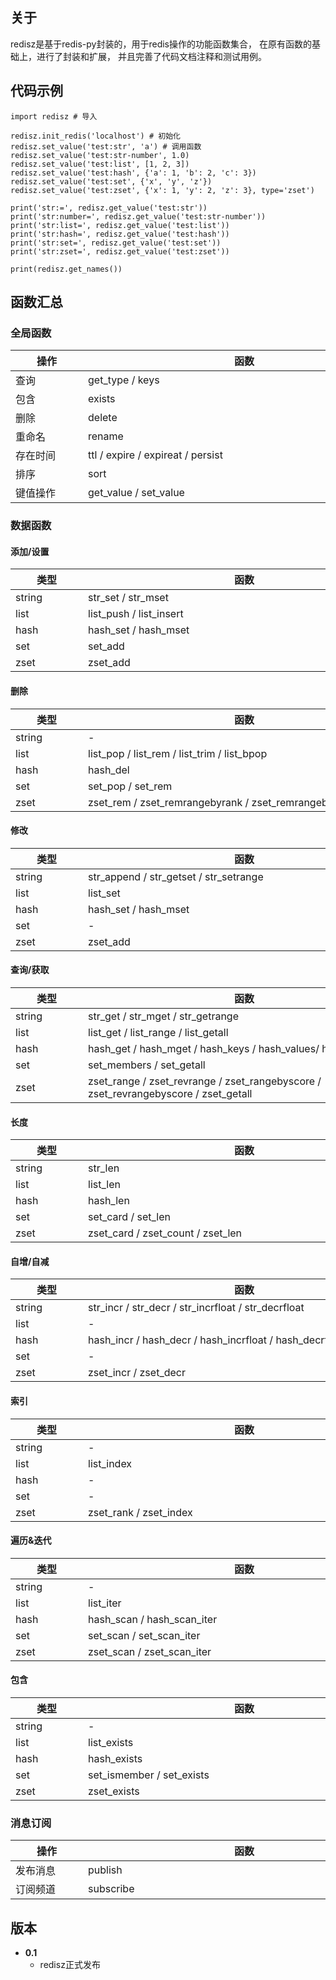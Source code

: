 ## 关于

redisz是基于redis-py封装的，用于redis操作的功能函数集合， 在原有函数的基础上，进行了封装和扩展， 并且完善了代码文档注释和测试用例。

## 代码示例

```
import redisz # 导入

redisz.init_redis('localhost') # 初始化
redisz.set_value('test:str', 'a') # 调用函数
redisz.set_value('test:str-number', 1.0)
redisz.set_value('test:list', [1, 2, 3])
redisz.set_value('test:hash', {'a': 1, 'b': 2, 'c': 3})
redisz.set_value('test:set', {'x', 'y', 'z'})
redisz.set_value('test:zset', {'x': 1, 'y': 2, 'z': 3}, type='zset')

print('str:=', redisz.get_value('test:str'))
print('str:number=', redisz.get_value('test:str-number'))
print('str:list=', redisz.get_value('test:list'))
print('str:hash=', redisz.get_value('test:hash'))
print('str:set=', redisz.get_value('test:set'))
print('str:zset=', redisz.get_value('test:zset'))

print(redisz.get_names())
```

## 函数汇总

### 全局函数

| <div style="min-width:100px">操作</div> | <div style="min-width:500px">函数</div> |
| ------ | ------ |
|查询| get_type / keys|
|包含| exists|
|删除| delete|
|重命名| rename|
|存在时间| ttl / expire / expireat / persist|
|排序| sort|
|键值操作| get_value / set_value|

### 数据函数

#### 添加/设置

| <div style="min-width:100px">类型</div> | <div style="min-width:500px">函数</div> |
| ------ | ------ |
|string| str_set / str_mset|
|list| list_push / list_insert|
|hash| hash_set / hash_mset|
|set| set_add|
|zset| zset_add|

#### 删除

| <div style="min-width:100px">类型</div> | <div style="min-width:500px">函数</div> |
| ------ | ------ |
|string| -|
|list| list_pop / list_rem / list_trim / list_bpop|
|hash| hash_del|
|set| set_pop / set_rem|
|zset| zset_rem / zset_remrangebyrank / zset_remrangebyscore|

#### 修改

| <div style="min-width:100px">类型</div> | <div style="min-width:500px">函数</div> |
| ------ | ------ |
|string| str_append / str_getset / str_setrange|
|list| list_set|
|hash| hash_set / hash_mset|
|set| -|
|zset| zset_add|

#### 查询/获取

| <div style="min-width:100px">类型</div> | <div style="min-width:500px">函数</div> |
| ------ | ------ |
|string| str_get / str_mget / str_getrange|
|list| list_get / list_range / list_getall|
|hash| hash_get / hash_mget / hash_keys / hash_values/ hash_getall|
|set| set_members / set_getall|
|zset| zset_range / zset_revrange / zset_rangebyscore / zset_revrangebyscore / zset_getall|

#### 长度

| <div style="min-width:100px">类型</div> | <div style="min-width:500px">函数</div> |
| ------ | ------ |
|string| str_len|
|list| list_len|
|hash| hash_len|
|set| set_card / set_len|
|zset| zset_card / zset_count / zset_len|

#### 自增/自减

| <div style="min-width:100px">类型</div> | <div style="min-width:500px">函数</div> |
| ------ | ------ |
|string| str_incr / str_decr / str_incrfloat / str_decrfloat|
|list| -|
|hash| hash_incr / hash_decr / hash_incrfloat / hash_decrfloat|
|set| -|
|zset| zset_incr / zset_decr|

#### 索引

| <div style="min-width:100px">类型</div> | <div style="min-width:500px">函数</div> |
| ------ | ------ |
|string| -|
|list| list_index|
|hash| -|
|set| -|
|zset| zset_rank / zset_index|

#### 遍历&迭代

| <div style="min-width:100px">类型</div> | <div style="min-width:500px">函数</div> |
| ------ | ------ |
|string| -|
|list| list_iter|
|hash| hash_scan / hash_scan_iter|
|set| set_scan / set_scan_iter|
|zset| zset_scan / zset_scan_iter

#### 包含

| <div style="min-width:100px">类型</div> | <div style="min-width:500px">函数</div> |
| ------ | ------ |
|string| -|
|list| list_exists|
|hash| hash_exists|
|set| set_ismember / set_exists|
|zset| zset_exists|

### 消息订阅

| <div style="min-width:100px">操作</div> | <div style="min-width:500px">函数</div> |
| ------ | ------ |
|发布消息| publish|
|订阅频道| subscribe|

## 版本

+ **0.1**
    + redisz正式发布